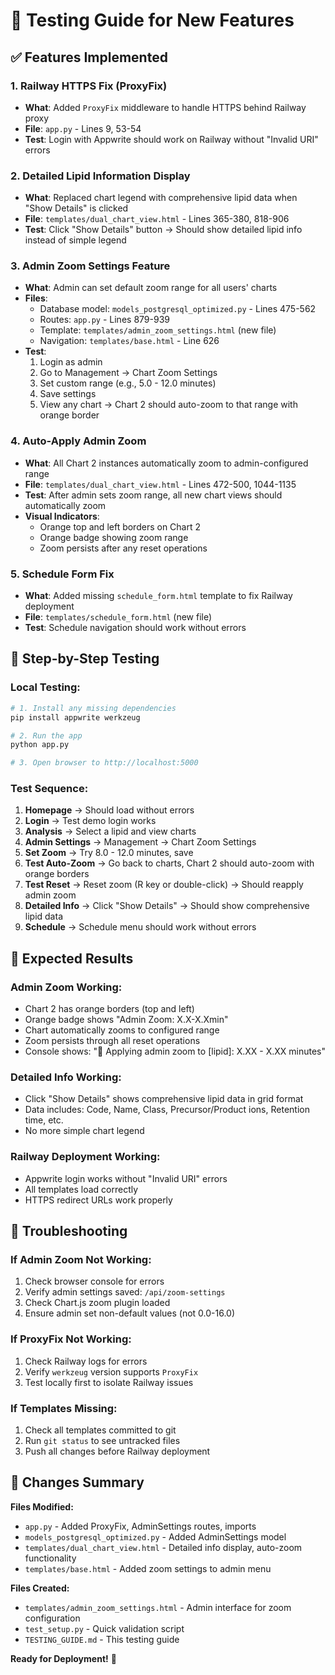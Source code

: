 # 🧪 Testing Guide for New Features

## ✅ Features Implemented

### 1. **Railway HTTPS Fix (ProxyFix)**
- **What**: Added `ProxyFix` middleware to handle HTTPS behind Railway proxy
- **File**: `app.py` - Lines 9, 53-54
- **Test**: Login with Appwrite should work on Railway without "Invalid URI" errors

### 2. **Detailed Lipid Information Display**
- **What**: Replaced chart legend with comprehensive lipid data when "Show Details" is clicked
- **File**: `templates/dual_chart_view.html` - Lines 365-380, 818-906  
- **Test**: Click "Show Details" button → Should show detailed lipid info instead of simple legend

### 3. **Admin Zoom Settings Feature**
- **What**: Admin can set default zoom range for all users' charts
- **Files**: 
  - Database model: `models_postgresql_optimized.py` - Lines 475-562
  - Routes: `app.py` - Lines 879-939
  - Template: `templates/admin_zoom_settings.html` (new file)
  - Navigation: `templates/base.html` - Line 626
- **Test**: 
  1. Login as admin
  2. Go to Management → Chart Zoom Settings
  3. Set custom range (e.g., 5.0 - 12.0 minutes)
  4. Save settings
  5. View any chart → Chart 2 should auto-zoom to that range with orange border

### 4. **Auto-Apply Admin Zoom**
- **What**: All Chart 2 instances automatically zoom to admin-configured range
- **File**: `templates/dual_chart_view.html` - Lines 472-500, 1044-1135
- **Test**: After admin sets zoom range, all new chart views should automatically zoom
- **Visual Indicators**:
  - Orange top and left borders on Chart 2
  - Orange badge showing zoom range
  - Zoom persists after any reset operations

### 5. **Schedule Form Fix**
- **What**: Added missing `schedule_form.html` template to fix Railway deployment
- **File**: `templates/schedule_form.html` (new file)
- **Test**: Schedule navigation should work without errors

## 🧪 Step-by-Step Testing

### Local Testing:
```bash
# 1. Install any missing dependencies
pip install appwrite werkzeug

# 2. Run the app
python app.py

# 3. Open browser to http://localhost:5000
```

### Test Sequence:

1. **Homepage** → Should load without errors
2. **Login** → Test demo login works
3. **Analysis** → Select a lipid and view charts
4. **Admin Settings** → Management → Chart Zoom Settings
5. **Set Zoom** → Try 8.0 - 12.0 minutes, save
6. **Test Auto-Zoom** → Go back to charts, Chart 2 should auto-zoom with orange borders
7. **Test Reset** → Reset zoom (R key or double-click) → Should reapply admin zoom
8. **Detailed Info** → Click "Show Details" → Should show comprehensive lipid data
9. **Schedule** → Schedule menu should work without errors

## 🎯 Expected Results

### Admin Zoom Working:
- Chart 2 has orange borders (top and left)
- Orange badge shows "Admin Zoom: X.X-X.Xmin"
- Chart automatically zooms to configured range
- Zoom persists through all reset operations
- Console shows: "🎯 Applying admin zoom to [lipid]: X.XX - X.XX minutes"

### Detailed Info Working:
- Click "Show Details" shows comprehensive lipid data in grid format
- Data includes: Code, Name, Class, Precursor/Product ions, Retention time, etc.
- No more simple chart legend

### Railway Deployment Working:
- Appwrite login works without "Invalid URI" errors
- All templates load correctly
- HTTPS redirect URLs work properly

## 🚨 Troubleshooting

### If Admin Zoom Not Working:
1. Check browser console for errors
2. Verify admin settings saved: `/api/zoom-settings`
3. Check Chart.js zoom plugin loaded
4. Ensure admin set non-default values (not 0.0-16.0)

### If ProxyFix Not Working:
1. Check Railway logs for errors
2. Verify `werkzeug` version supports `ProxyFix`
3. Test locally first to isolate Railway issues

### If Templates Missing:
1. Check all templates committed to git
2. Run `git status` to see untracked files
3. Push all changes before Railway deployment

## 📝 Changes Summary

**Files Modified:**
- `app.py` - Added ProxyFix, AdminSettings routes, imports
- `models_postgresql_optimized.py` - Added AdminSettings model
- `templates/dual_chart_view.html` - Detailed info display, auto-zoom functionality
- `templates/base.html` - Added zoom settings to admin menu

**Files Created:**
- `templates/admin_zoom_settings.html` - Admin interface for zoom configuration
- `test_setup.py` - Quick validation script
- `TESTING_GUIDE.md` - This testing guide

**Ready for Deployment!** 🚀